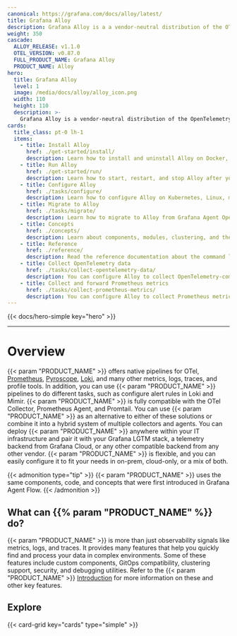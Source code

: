 ```yaml
---
canonical: https://grafana.com/docs/alloy/latest/
title: Grafana Alloy
description: Grafana Alloy is a a vendor-neutral distribution of the OTel Collector
weight: 350
cascade:
  ALLOY_RELEASE: v1.1.0
  OTEL_VERSION: v0.87.0
  FULL_PRODUCT_NAME: Grafana Alloy
  PRODUCT_NAME: Alloy
hero:
  title: Grafana Alloy
  level: 1
  image: /media/docs/alloy/alloy_icon.png
  width: 110
  height: 110
  description: >-
    Grafana Alloy is a vendor-neutral distribution of the OpenTelemetry (OTel) Collector. Alloy uniquely combines the very best OSS observability signals in the community.
cards:
  title_class: pt-0 lh-1
  items:
    - title: Install Alloy
      href: ./get-started/install/
      description: Learn how to install and uninstall Alloy on Docker, Kubernetes, Linux, macOS, or Windows.
    - title: Run Alloy
      href: ./get-started/run/
      description: Learn how to start, restart, and stop Alloy after you have installed it.
    - title: Configure Alloy
      href: ./tasks/configure/
      description: Learn how to configure Alloy on Kubernetes, Linux, macOS, or Windows.
    - title: Migrate to Alloy
      href: ./tasks/migrate/
      description: Learn how to migrate to Alloy from Grafana Agent Operator, Prometheus, Promtail, Grafana Agent Static, or Grafana Agent Flow.
    - title: Concepts
      href: ./concepts/
      description: Learn about components, modules, clustering, and the Alloy configuration syntax.
    - title: Reference
      href: ./reference/
      description: Read the reference documentation about the command line tools, configuration blocks, components, and standard library.
    - title: Collect OpenTelemetry data
      href: ./tasks/collect-opentelemetry-data/
      description: You can configure Alloy to collect OpenTelemetry-compatible data and forward it to any OpenTelemetry-compatible endpoint. Learn how to configure OpenTelemetry data delivery, configure batching, and receive OpenTelemetry data over OTLP.
    - title: Collect and forward Prometheus metrics
      href: ./tasks/collect-prometheus-metrics/
      description: You can configure Alloy to collect Prometheus metrics and forward them to any Prometheus-compatible database. Learn how to configure metrics delivery and collect metrics from Kubernetes Pods.
---
```


{{< docs/hero-simple key="hero" >}}

---

# Overview

{{< param "PRODUCT_NAME" >}} offers native pipelines for OTel, [Prometheus][], [Pyroscope][], [Loki][], and many other metrics, logs, traces, and profile tools.
In addition, you can use {{< param "PRODUCT_NAME" >}} pipelines to do different tasks, such as configure alert rules in Loki and Mimir.
{{< param "PRODUCT_NAME" >}} is fully compatible with the OTel Collector, Prometheus Agent, and Promtail.
You can use {{< param "PRODUCT_NAME" >}} as an alternative to either of these solutions or combine it into a hybrid system of multiple collectors and agents.
You can deploy {{< param "PRODUCT_NAME" >}} anywhere within your IT infrastructure and pair it with your Grafana LGTM stack, a telemetry backend from Grafana Cloud, or any other compatible backend from any other vendor.
{{< param "PRODUCT_NAME" >}} is flexible, and you can easily configure it to fit your needs in on-prem, cloud-only, or a mix of both.

{{< admonition type="tip" >}}
{{< param "PRODUCT_NAME" >}} uses the same components, code, and concepts that were first introduced in Grafana Agent Flow.
{{< /admonition >}}

## What can {{% param "PRODUCT_NAME" %}} do?

{{< param "PRODUCT_NAME" >}} is more than just observability signals like metrics, logs, and traces. It provides many features that help you quickly find and process your data in complex environments.
Some of these features include custom components, GitOps compatibility, clustering support, security, and debugging utilities. Refer to the {{< param "PRODUCT_NAME" >}} [Introduction] for more information on these and other key features.

## Explore

{{< card-grid key="cards" type="simple" >}}

[OpenTelemetry]: https://opentelemetry.io/ecosystem/distributions/
[Prometheus]: https://prometheus.io/
[Loki]: https://grafana.com/docs/loki/
[Grafana]: https://grafana.com/docs/grafana/
[Tempo]: https://grafana.com/docs/tempo/
[Mimir]: https://grafana.com/docs/mimir/
[Pyroscope]: https://grafana.com/docs/pyroscope/
[Introduction]: ./introduction/